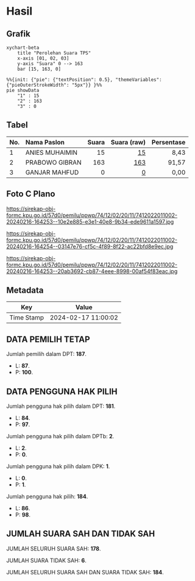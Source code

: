 # Hasil

## Grafik

```mermaid
xychart-beta
    title "Perolehan Suara TPS"
    x-axis [01, 02, 03]
    y-axis "Suara" 0 --> 163
    bar [15, 163, 0]
```

```mermaid
%%{init: {"pie": {"textPosition": 0.5}, "themeVariables": {"pieOuterStrokeWidth": "5px"}} }%%
pie showData
    "1" : 15
    "2" : 163
    "3" : 0
```

## Tabel

| No. | Nama Paslon    | Suara | Suara (raw) | Persentase |
|:--- |:-------------- | -----:| -----------:| ----------:|
| 1   | ANIES MUHAIMIN | 15    | [15][p-1]   | 8,43       |
| 2   | PRABOWO GIBRAN | 163   | [163][p-2]  | 91,57      |
| 3   | GANJAR MAHFUD  | 0     | [0][p-3]    | 0,00       |


[p-1]: https://github.com/gigit-pemilu/pemilu-2024-74-sulawesi-tenggara/blob/main/pilpres/hitung-suara/sub/74-sulawesi-tenggara/sub/12-konawe-kepulauan/sub/02-wawonii-utara/sub/2011-palingi-barat/sub/002-tps/sub/paslon-1.txt
[p-2]: https://github.com/gigit-pemilu/pemilu-2024-74-sulawesi-tenggara/blob/main/pilpres/hitung-suara/sub/74-sulawesi-tenggara/sub/12-konawe-kepulauan/sub/02-wawonii-utara/sub/2011-palingi-barat/sub/002-tps/sub/paslon-2.txt
[p-3]: https://github.com/gigit-pemilu/pemilu-2024-74-sulawesi-tenggara/blob/main/pilpres/hitung-suara/sub/74-sulawesi-tenggara/sub/12-konawe-kepulauan/sub/02-wawonii-utara/sub/2011-palingi-barat/sub/002-tps/sub/paslon-3.txt

## Foto C Plano

https://sirekap-obj-formc.kpu.go.id/57d0/pemilu/ppwp/74/12/02/20/11/7412022011002-20240216-164253--10e2e885-e3e1-40e8-9b34-ede9611a1597.jpg

https://sirekap-obj-formc.kpu.go.id/57d0/pemilu/ppwp/74/12/02/20/11/7412022011002-20240216-164254--03147e76-cf5c-4f89-8f22-ac22bfd8e9ec.jpg

https://sirekap-obj-formc.kpu.go.id/57d0/pemilu/ppwp/74/12/02/20/11/7412022011002-20240216-164253--20ab3692-cb87-4eee-8998-00af54f83eac.jpg


## Metadata

| Key        | Value               |
| ---------- | ------------------- |
| Time Stamp | 2024-02-17 11:00:02 |


## DATA PEMILIH TETAP

Jumlah pemilih dalam DPT: **187**.
 * L: **87**.
 * P: **100**.

## DATA PENGGUNA HAK PILIH

Jumlah pengguna hak pilih dalam DPT: **181**.
 * L: **84**.
 * P: **97**.

Jumlah pengguna hak pilih dalam DPTb: **2**.
 * L: **2**.
 * P: **0**.

Jumlah pengguna hak pilih dalam DPK: **1**.
 * L: **0**.
 * P: **1**.

Jumlah pengguna hak pilih: **184**.
 * L: **86**.
 * P: **98**.

## JUMLAH SUARA SAH DAN TIDAK SAH

JUMLAH SELURUH SUARA SAH: **178**.

JUMLAH SUARA TIDAK SAH: **6**.

JUMLAH SELURUH SUARA SAH DAN SUARA TIDAK SAH: **184**.


